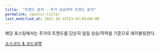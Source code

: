 ```yaml
---
title:  "트랜드 분석 - 주가 상승하락 트렌드 분석" 
permalink: /posts/:title/
last_modified_at: 2021-10-14T23:43:05+09:00
---
```


해당 포스팅에서는 주가의 트렌드를 단순히 일일 상승/하락을 기준으로 레이블링한다.





[소스코드 & 코드설명](https://github.com/meltingOcean/AI-Trade/blob/main/Trend_Labeling/Simple_Up%26Down.ipynb)